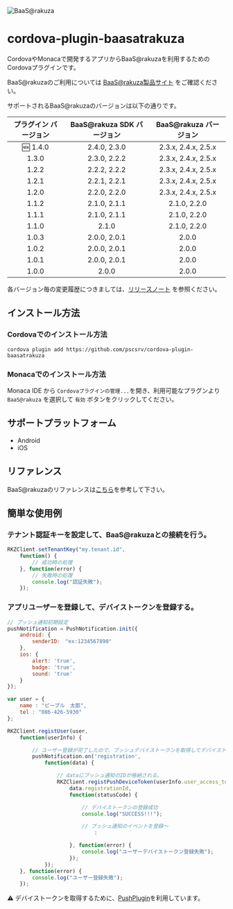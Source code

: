 ![BaaS@rakuza](http://www.raku-za.jp/baas/images/baasatrakuza_logo.png)

# cordova-plugin-baasatrakuza

CordovaやMonacaで開発するアプリからBaaS@rakuzaを利用するためのCordovaプラグインです。

BaaS@rakuzaのご利用については [BaaS@rakuza製品サイト](http://www.raku-za.jp/baas/) をご確認ください。

サポートされるBaaS@rakuzaのバージョンは以下の通りです。

|プラグイン バージョン|BaaS@rakuza SDK バージョン|BaaS@rakuza バージョン|
|:-:|:-:|:-:|
|:new: 1.4.0|2.4.0, 2.3.0|2.3.x, 2.4.x, 2.5.x|
|1.3.0|2.3.0, 2.2.2|2.3.x, 2.4.x, 2.5.x|
|1.2.2|2.2.2, 2.2.2|2.3.x, 2.4.x, 2.5.x|
|1.2.1|2.2.1, 2.2.1|2.3.x, 2.4.x, 2.5.x|
|1.2.0|2.2.0, 2.2.0|2.3.x, 2.4.x, 2.5.x|
|1.1.2|2.1.0, 2.1.1|2.1.0, 2.2.0|
|1.1.1|2.1.0, 2.1.1|2.1.0, 2.2.0|
|1.1.0|2.1.0|2.1.0, 2.2.0|
|1.0.3|2.0.0, 2.0.1|2.0.0|
|1.0.2|2.0.0, 2.0.1|2.0.0|
|1.0.1|2.0.0, 2.0.1|2.0.0|
|1.0.0|2.0.0|2.0.0|

各バージョン毎の変更履歴につきましては、[リリースノート](https://github.com/pscsrv/cordova-plugin-baasatrakuza/wiki/ReleaseNote) を参照ください。

## インストール方法

### Cordovaでのインストール方法

    cordova plugin add https://github.com/pscsrv/cordova-plugin-baasatrakuza

### Monacaでのインストール方法

Monaca IDE から `Cordovaプラグインの管理...`を開き、利用可能なプラグンより `BaaS@rakuza` を選択して `有効` ボタンをクリックしてください。

## サポートプラットフォーム

- Android
- iOS

## リファレンス

BaaS@rakuzaのリファレンスは[こちら](../../wiki)を参考して下さい。

## 簡単な使用例

### テナント認証キーを設定して、BaaS@rakuzaとの接続を行う。

```js
RKZClient.setTenantKey("my.tenant.id",
    function() {
        // 成功時の処理
    }, function(error) {
        // 失敗時の処理
        console.log("認証失敗");
    });
```

### アプリユーザーを登録して、デバイストークンを登録する。

```js
// プッシュ通知初期設定
pushNotification = PushNotification.init({
    android: {
        senderID:　"ex:1234567890"
    },
    ios: {
        alert: 'true',
        badge: 'true',
        sound: 'true'
    }
});

var user = {
    name : "ピープル　太郎",
    tel : "086-426-5930"
};

RKZClient.registUser(user,
    function(userInfo) {

        // ユーザー登録が完了したので、プッシュデバイストークンを取得してデバイストークンを設定する
        pushNotification.on('registration',
            function(data) {

                // dataにプッシュ通知のIDが格納される。
                RKZClient.registPushDeviceToken(userInfo.user_access_token,
                    data.registrationId,
                    function(statusCode) {

                        // デバイストークンの登録成功
                        console.log("SUCCESS!!!");

                        // プッシュ通知のイベントを登録〜
                            :

                    }, function(error) {
                        console.log("ユーザーデバイストークン登録失敗");
                    });
            });
    }, function(error) {
        console.log("ユーザー登録失敗");
    });
```

:warning: デバイストークンを取得するために、[PushPlugin](https://github.com/phonegap/phonegap-plugin-push)を利用しています。
